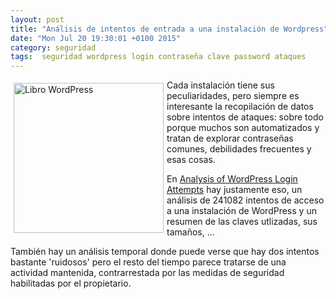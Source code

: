 ```yaml
---
layout: post
title: "Análisis de intentos de entrada a una instalación de Wordpress"
date: "Mon Jul 20 19:30:01 +0100 2015"
category: seguridad
tags:  seguridad wordpress login contraseña clave password ataques
---
```






<a href="https://www.flickr.com/photos/fernand0/15117948684/" title="Libro WordPress 4.0"><img src="https://farm4.staticflickr.com/3948/15117948684_169635ed73_m.jpg" width="240"  alt="Libro WordPress" style="float:left; margin:5px"></a>

Cada instalación tiene sus peculiaridades, pero siempre es interesante la recopilación de datos sobre intentos de ataques: sobre todo porque muchos son automatizados y tratan de explorar contraseñas comunes, debilidades frecuentes y esas cosas. 

En [Analysis of WordPress Login Attempts](http://blog.rootshell.be/2014/12/31/analysis-of-wordpress-login-attempts/) hay justamente eso, un análisis de 241082 intentos de acceso a una instalación de WordPress y un resumen de las claves utlizadas, sus tamaños, ... 

También hay un análisis temporal donde puede verse que hay dos intentos bastante 'ruidosos' pero el resto del tiempo parece tratarse de una actividad mantenida, contrarrestada por las medidas de seguridad habilitadas por el propietario.
